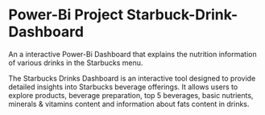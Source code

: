 

# Power-Bi Project Starbuck-Drink-Dashboard

An a interactive Power-Bi Dashboard that explains the nutrition information of various drinks in the Starbucks menu.

The Starbucks Drinks Dashboard is an interactive tool designed to provide detailed insights into Starbucks beverage offerings. It allows users to explore products, beverage preparation, top 5 beverages, basic nutrients, minerals &  vitamins content and information about fats content in drinks.
